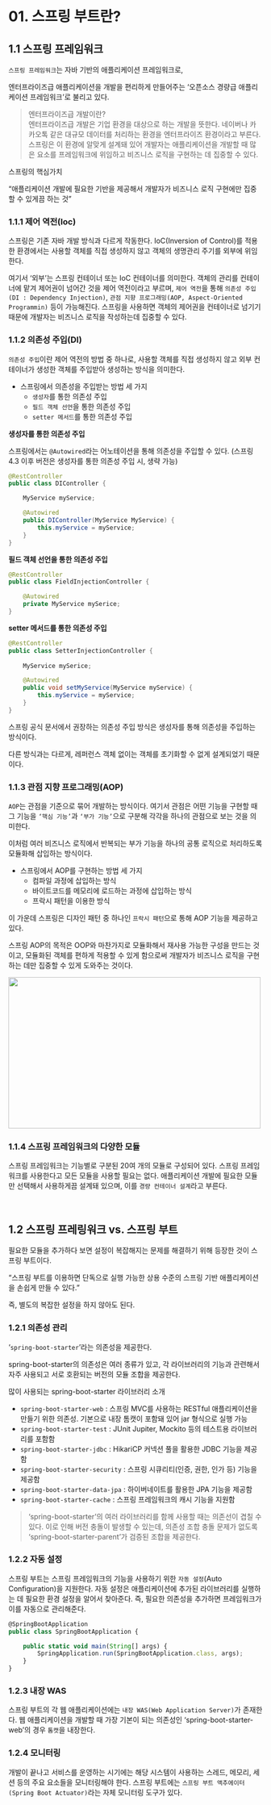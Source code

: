 # 01. 스프링 부트란?

## 1.1 스프링 프레임워크


`스프링 프레임워크`는 자바 기반의 애플리케이션 프레임워크로,

엔터프라이즈급 애플리케이션을 개발을 편리하게 만들어주는 ‘오픈소스 경량급 애플리케이션 프레임워크’로 불리고 있다.

> 엔터프라이즈급 개발이란? <br>
엔터프라이즈급 개발은 기업 환경을 대상으로 하는 개발을 뜻한다. 네이버나 카카오톡 같은 대규모 데이터를 처리하는 환경을 엔터프라이즈 환경이라고 부른다. 스프링은 이 환경에 알맞게 설계돼 있어 개발자는 애플리케이션을 개발할 때 많은 요소를 프레임워크에 위임하고 비즈니스 로직을 구현하는 데 집중할 수 있다.
> 

스프링의 핵심가치

“애플리케이션 개발에 필요한 기반을 제공해서 개발자가 비즈니스 로직 구현에만 집중할 수 있게끔 하는 것”

### 1.1.1 제어 역전(Ioc)

스프링은 기존 자바 개발 방식과 다르게 작동한다. IoC(Inversion of Control)를 적용한 환경에서는 사용할 객체를 직접 생성하지 않고 객체의 생명관리 주기를 외부에 위임한다.

여기서 ‘외부’는 스프링 컨테이너 또는 IoC 컨테이너를 의미한다. 객체의 관리를 컨테이너에 맡겨 제어권이 넘어간 것을 제어 역전이라고 부르며, `제어 역전`을 통해 `의존성 주입(DI : Dependency Injection)`, `관점 지향 프로그래밍(AOP, Aspect-Oriented Programmin)` 등이 가능해진다.
스프링을 사용하면 객체의 제어권을 컨테이너로 넘기기 때문에 개발자는 비즈니스 로직을 작성하는데 집중할 수 있다.

### 1.1.2 의존성 주입(DI)

`의존성 주입`이란 제어 역전의 방법 중 하나로, 사용할 객체를 직접 생성하지 않고 외부 컨테이너가 생성한 객체를 주입받아 생성하는 방식을 의미한다.

- 스프링에서 의존성을 주입받는 방법 세 가지
    - `생성자`를 통한 의존성 주입
    - `필드 객체 선언`을 통한 의존성 주입
    - `setter 메서드`를 통한 의존성 주입

**생성자를 통한 의존성 주입**

스프링에서는 `@Autowired`라는 어노테이션을 통해 의존성을 주입할 수 있다. (스프링 4.3 이후 버전은 생성자를 통한 의존성 주입 시, 생략 가능)

```java
@RestController
public class DIController {

	MyService myService;

	@Autowired
	public DIController(MyService MyService) {
		this.myService = myService;
	}
}
```

**필드 객체 선언을 통한 의존성 주입**

```java
@RestController
public class FieldInjectionController {

	@Autowired
	private MyService mySerice;
}
```

**setter 메서드를 통한 의존성 주입**

```java
@RestController
public class SetterInjectionController {
	
	MyService mySerice;

	@Autowired
	public void setMyService(MyService myService) {
		this.myService = myService;
	}
}
```

스프링 공식 문서에서 권장하는 의존성 주입 방식은 생성자를 통해 의존성을 주입하는 방식이다.

다른 방식과는 다르게, 레퍼런스 객체 없이는 객체를 초기화할 수 없게 설계되었기 때문이다.

### 1.1.3 관점 지향 프로그래밍(AOP)

`AOP`는 관점을 기준으로 묶어 개발하는 방식이다. 여기서 관점은 어떤 기능을 구현할 때 그 기능을 `‘핵심 기능’`과 `‘부가 기능’`으로 구분해 각각을 하나의 관점으로 보는 것을 의미한다.

이처럼 여러 비즈니스 로직에서 반복되는 부가 기능을 하나의 공통 로직으로 처리하도록 모듈화해 삽입하는 방식이다.

- 스프링에서 AOP를 구현하는 방법 세 가지
    - 컴파일 과정에 삽입하는 방식
    - 바이트코드를 메모리에 로드하는 과정에 삽입하는 방식
    - 프락시 패턴을 이용한 방식

이 가운데 스프링은 디자인 패턴 중 하나인 `프락시 패턴`으로 통해 AOP 기능을 제공하고 있다.

스프링 AOP의 목적은 OOP와 마찬가지로 모듈화해서 재사용 가능한 구성을 만드는 것이고, 모듈화된 객체를 편하게 적용할 수 있게 함으로써 개발자가 비즈니스 로직을 구현하는 데만 집중할 수 있게 도와주는 것이다.

<img src="https://github.com/dpfls0922/Why-is-this-working/assets/83818069/10f48f85-d243-4aad-960f-64cd8e763b72" width="500" height="300">

### 1.1.4 스프링 프레임워크의 다양한 모듈

스프링 프레임워크는 기능별로 구분된 20여 개의 모듈로 구성되어 있다. 스프링 프레임워크를 사용한다고 모든 모듈을 사용할 필요는 없다. 애플리케이션 개발에 필요한 모듈만 선택해서 사용하게끔 설계돼 있으며, 이를 `경량 컨테이너 설계`라고 부른다.

<br>

## 1.2 스프링 프레링워크 vs. 스프링 부트

필요한 모듈을 추가하다 보면 설정이 복잡해지는 문제를 해결하기 위해 등장한 것이 스프링 부트이다.

“스프링 부트를 이용하면 단독으로 실행 가능한 상용 수준의 스프링 기반 애플리케이션을 손쉽게 만들 수 있다.”

즉, 별도의 복잡한 설정을 하지 않아도 된다.

### 1.2.1 의존성 관리

‘`spring-boot-starter`’라는 의존성을 제공한다.

spring-boot-starter의 의존성은 여러 종류가 있고, 각 라이브러리의 기능과 관련해서 자주 사용되고 서로 호환되는 버전의 모듈 조합을 제공한다.

많이 사용되는 spring-boot-starter 라이브러리 소개

- `spring-boot-starter-web` : 스프링 MVC를 사용하는 RESTful 애플리케이션을 만들기 위한 의존성. 기본으로 내장 톰캣이 포함돼 있어 jar 형식으로 실행 가능
- `spring-boot-starter-test` : JUnit Jupiter, Mockito 등의 테스트용 라이브러리를 포함함
- `spring-boot-starter-jdbc` : HikariCP 커넥션 풀을 활용한 JDBC 기능을 제공함
- `spring-boot-starter-security` : 스프링 시큐리티(인증, 권한, 인가 등) 기능을 제공함
- `spring-boot-starter-data-jpa` : 하이버네이트를 활용한 JPA 기능을 제공함
- `spring-boot-starter-cache` : 스프링 프레임워크의 캐시 기능을 지원함

> ‘spring-boot-starter’의 여러 라이브러리를 함께 사용할 때는 의존선이 겹칠 수 있다. 이로 인해 버전 충돌이 발생할 수 있는데, 의존성 조합 충돌 문제가 없도록 ‘spring-boot-starter-parent’가 검증된 조합을 제공한다.
> 

### 1.2.2 자동 설정

스프링 부트는 스프링 프레임워크의 기능을 사용하기 위한 `자동 설정`(Auto Configuration)을 지원한다. 자동 설정은 애플리케이션에 추가된 라이브러리를 실행하는 데 필요한 환경 설정을 알어서 찾아준다. 즉, 필요한 의존성을 추가하면 프레임워크가 이를 자동으로 관리해준다.

```jsx
@SpringBootApplication
public class SpringBootApplication {

	public static void main(String[] args) {
		SpringApplication.run(SpringBootApplication.class, args);
	}
}
```

### 1.2.3 내장 WAS

스프링 부트의 각 웹 애플리케이션에는 `내장 WAS(Web Application Server)`가 존재한다. 웹 애플리케이션을 개발할 때 가장 기본이 되는 의존성인 ‘spring-boot-starter-web’의 경우 `톰캣`을 내장한다.

### 1.2.4 모니터링

개발이 끝나고 서비스를 운영하는 시기에는 해당 시스템이 사용하는 스레드, 메모리, 세션 등의 주요 요소들을 모니터링해야 한다. 스프링 부트에는 `스프링 부트 액추에이터(Spring Boot Actuator)`라는 자체 모니터링 도구가 있다.

